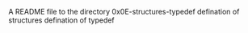 A README file to the directory 0x0E-structures-typedef 
defination of structures 
defination of typedef
